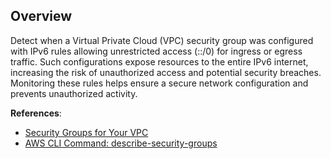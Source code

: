 ## Overview

Detect when a Virtual Private Cloud (VPC) security group was configured with IPv6 rules allowing unrestricted access (::/0) for ingress or egress traffic. Such configurations expose resources to the entire IPv6 internet, increasing the risk of unauthorized access and potential security breaches. Monitoring these rules helps ensure a secure network configuration and prevents unauthorized activity.

**References**:
- [Security Groups for Your VPC](https://docs.aws.amazon.com/vpc/latest/userguide/VPC_SecurityGroups.html)
- [AWS CLI Command: describe-security-groups](https://docs.aws.amazon.com/cli/latest/reference/ec2/describe-security-groups.html)

